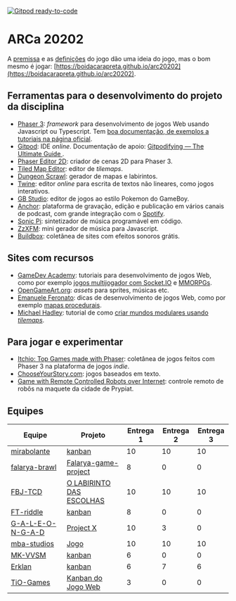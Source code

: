 [![Gitpod ready-to-code](https://img.shields.io/badge/Gitpod-ready--to--code-blue?logo=gitpod)](https://gitpod.io/#https://github.com/boidacarapreta/arc20202)

# ARCa 20202

A [premissa](https://github.com/boidacarapreta/arc20202/blob/main/premissa.md) e as [definições](https://github.com/boidacarapreta/arc20202/blob/main/definições.md) do jogo dão uma ideia do jogo, mas o bom mesmo é jogar: [https://boidacarapreta.github.io/arc20202](https://boidacarapreta.github.io/arc20202).

## Ferramentas para o desenvolvimento do projeto da disciplina

- [Phaser 3](https://phaser.io): _framework_ para desenvolvimento de jogos Web usando Javascript ou Typescript. Tem [boa documentação, de exemplos a tutoriais na página oficial](https://phaser.io/learn).
- [Gitpod](https://www.gitpod.io/): IDE _online_. Documentação de apoio: [Gitpodifying — The Ultimate Guide
  ](https://www.gitpod.io/blog/gitpodify/).
- [Phaser Editor 2D](https://github.com/PhaserEditor2D/PhaserEditor): criador de cenas 2D para Phaser 3.
- [Tiled Map Editor](https://www.mapeditor.org/): editor de _tilemaps_.
- [Dungeon Scrawl](https://dungeonscrawl.com/): gerador de mapas e labirintos.
- [Twine](https://twinery.org): editor _online_ para escrita de textos não lineares, como jogos interativos.
- [GB Studio](https://www.gbstudio.dev/): editor de jogos ao estilo Pokemon do GameBoy.
- [Anchor](https://anchor.fm): plataforma de gravação, edição e publicação em vários canais de podcast, com grande integração com o [Spotify](https://spotify.com).
- [Sonic Pi](https://sonic-pi.net/): sintetizador de música programável em código.
- [ZzXFM](https://keithclark.co.uk/articles/zzfxm/): mini gerador de música para Javascript.
- [Buildbox](https://www.buildbox.com/13-places-to-find-free-game-sound-effects/): coletânea de sites com efeitos sonoros grátis.

## Sites com recursos

- [GameDev Academy](https://gamedevacademy.org/): tutoriais para desenvolvimento de jogos Web, como por exemplo [jogos multijogador com Socket.IO](https://gamedevacademy.org/create-a-basic-multiplayer-game-in-phaser-3-with-socket-io-part-1/) e [MMORPGs](https://phasertutorials.com/how-to-create-a-phaser-3-mmorpg-part-1/).
- [OpenGameArt.org](https://opengameart.org/): _assets_ para sprites, músicas etc.
- [Emanuele Feronato](https://www.emanueleferonato.com/): dicas de desenvolvimento de jogos Web, como por exemplo [mapas procedurais](https://www.emanueleferonato.com/2019/01/29/javascript-procedural-dungeon-generator-found-on-github-fixed-a-bit-and-about-to-be-expanded/).
- [Michael Hadley](https://medium.com/@michaelwesthadley): tutorial de como [criar mundos modulares usando _tilemaps_](https://medium.com/@michaelwesthadley/modular-game-worlds-in-phaser-3-tilemaps-1-958fc7e6bbd6).

## Para jogar e experimentar

- [Itchio: Top Games made with Phaser](https://itch.io/games/made-with-phaser): coletânea de jogos feitos com Phaser 3 na plataforma de jogos _indie_.
- [ChooseYourStory.com](https://chooseyourstory.com/): jogos baseados em texto.
- [Game with Remote Controlled Robots over Internet](https://www.kickstarter.com/projects/remotegames/game-with-remote-controlled-robots-over-internet): controle remoto de robôs na maquete da cidade de Prypiat.

## Equipes

| Equipe                                                    | Projeto                                                                                    | Entrega 1 | Entrega 2 | Entrega 3 |
| --------------------------------------------------------- | ------------------------------------------------------------------------------------------ | --------- | --------- | --------- |
| [mirabolante](https://github.com/mirabolante)             | [kanban](https://github.com/mirabolante/jogo-web/projects/1)                               | 10        | 10        | 10        |
| [falarya-brawl](https://github.com/falarya-brawl)         | [Falarya-game-project](https://github.com/falarya-brawl/falarya-game/projects/1)           | 8         | 0         | 0         |
| [FBJ-TCD](https://github.com/FBJ-TCD)                     | [O LABIRINTO DAS ESCOLHAS](https://github.com/FBJ-TCD/O-LABIRINTO-DAS-ESCOLHAS/projects/1) | 10        | 10        | 10        |
| [FT-riddle](https://github.com/FT-riddle)                 | [kanban](https://github.com/FT-riddle/jogo-web/projects/1)                                 | 8         | 0         | 0         |
| [G-A-L-E-O-N-G-A-D](https://github.com/G-A-L-E-O-N-G-A-D) | [Project X](https://github.com/G-A-L-E-O-N-G-A-D/PROJECT-X/projects/1)                     | 10        | 3         | 0         |
| [mba-studios](https://github.com/mba-studios)             | [Jogo](https://github.com/mba-studios/mba-studios/projects/2)                              | 10        | 10        | 10        |
| [MK-VVSM](https://github.com/MK-VVSM)                     | [kanban](https://github.com/MK-VVSM/jogo/projects/1)                                       | 6         | 0         | 0         |
| [Erklan](https://github.com/Erklan)                       | [kanban](https://github.com/Erklan/jogo-web/projects/1)                                    | 6         | 7         | 6         |
| [TiO-Games](https://github.com/TiO-Games)                 | [Kanban do Jogo Web](https://github.com/TiO-Games/jogo_web/projects/1)                     | 3         | 0         | 0         |
